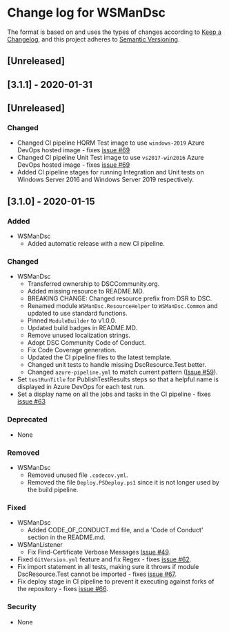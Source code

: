 # Change log for WSManDsc

The format is based on and uses the types of changes according to [Keep a Changelog](https://keepachangelog.com/en/1.0.0/),
and this project adheres to [Semantic Versioning](https://semver.org/spec/v2.0.0.html).

## [Unreleased]

## [3.1.1] - 2020-01-31
## [Unreleased]

### Changed

- Changed CI pipeline HQRM Test image to use `windows-2019` Azure DevOps hosted
  image - fixes [issue #69](https://github.com/dsccommunity/WSManDsc/issues/69)
- Changed CI pipeline Unit Test image to use `vs2017-win2016` Azure
  DevOps hosted image - fixes [issue #69](https://github.com/dsccommunity/WSManDsc/issues/69)
- Added CI pipeline stages for running Integration and Unit tests on
  Windows Server 2016 and Windows Server 2019 respectively.

## [3.1.0] - 2020-01-15

### Added

- WSManDsc
  - Added automatic release with a new CI pipeline.

### Changed

- WSManDsc
  - Transferred ownership to DSCCommunity.org.
  - Added missing resource to README.MD.
  - BREAKING CHANGE: Changed resource prefix from DSR to DSC.
  - Renamed module `WSManDsc.ResourceHelper` to `WSManDsc.Common` and updated
    to use standard functions.
  - Pinned `ModuleBuilder` to v1.0.0.
  - Updated build badges in README.MD.
  - Remove unused localization strings.
  - Adopt DSC Community Code of Conduct.
  - Fix Code Coverage generation.
  - Updated the CI pipeline files to the latest template.
  - Changed unit tests to handle missing DscResource.Test better.
  - Changed `azure-pipeline.yml` to match current pattern ([Issue #59](https://github.com/dsccommunity/WSManDsc/issues/59)).
- Set `testRunTitle` for PublishTestResults steps so that a helpful name is
  displayed in Azure DevOps for each test run.
- Set a display name on all the jobs and tasks in the CI
  pipeline - fixes [issue #63](https://github.com/dsccommunity/WSManDsc/issues/63)

### Deprecated

- None

### Removed

- WSManDsc
  - Removed unused file `.codecov.yml`.
  - Removed the file `Deploy.PSDeploy.ps1` since it is not longer used by
    the build pipeline.

### Fixed

- WSManDsc
  - Added CODE_OF_CONDUCT.md file, and a 'Code of Conduct' section in the
    README.md.
- WSManListener
  - Fix Find-Certificate Verbose Messages [Issue #49](https://github.com/dsccommunity/WSManDsc/issues/49).
- Fixed `GitVersion.yml` feature and fix Regex - fixes
  [issue #62](https://github.com/dsccommunity/WSManDsc/issues/62).
- Fix import statement in all tests, making sure it throws if module
  DscResource.Test cannot be imported - fixes
  [issue #67](https://github.com/dsccommunity/WSManDsc/issues/67).
- Fix deploy stage in CI pipeline to prevent it executing against forks
  of the repository - fixes [issue #66](https://github.com/dsccommunity/WSManDsc/issues/66).

### Security

- None
